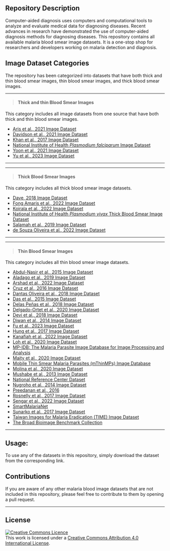 ## **Repository Description**

Computer-aided diagnosis uses computers and computational tools to analyze and evaluate medical data for diagnosing diseases. Recent advances in research have demonstrated the use of computer-aided diagnosis methods for diagnosing diseases. This repository contains all available malaria blood smear image datasets. It is a one-stop shop for researchers and developers working on malaria detection and diagnosis.

## **Image Dataset Categories**
The repository has been categorized into datasets that have both thick and thin blood smear images, thin blood smear images, and thick blood smear images. 

---
>
> #### **Thick and thin Blood Smear Images**  
This category includes all image datasets from one source that have both thick and thin blood smear images.

+ [Aris et al., 2021 Image Dataset](https://github.com/ItunuIsewon/Malaria_Blood_Smear_Images/blob/main/Thick%20%26%20Thin%20Blood%20Smear%20Images/Aris%20et%20al.%2C%202021%20Image%20Dataset.md)
+ [Davidson et al., 2021 Image Dataset](https://github.com/ItunuIsewon/Malaria_Blood_Smear_Images/blob/main/Thick%20%26%20Thin%20Blood%20Smear%20Images/Davidson%20et%20al.%2C%202021%20Image%20Dataset.md)
+ [Khan et al., 2017 Image Dataset](https://github.com/ItunuIsewon/Malaria_Blood_Smear_Images/blob/main/Thick%20%26%20Thin%20Blood%20Smear%20Images/Aris%20et%20al.%2C%202021%20Image%20Dataset.md)
+ [National Institute of Health _Plasmodium falciparum_ Image Dataset](https://github.com/ItunuIsewon/Malaria_Blood_Smear_Images/blob/main/Thick%20%26%20Thin%20Blood%20Smear%20Images/National%20Institute%20of%20Health%20Plasmodium%20falciparum%20Blood%20Smear%20Image%20Dataset.md)
+ [Yoon et al., 2021 Image Dataset](https://github.com/ItunuIsewon/Malaria_Blood_Smear_Images/blob/main/Thick%20%26%20Thin%20Blood%20Smear%20Images/Yoon%20et%20al.%2C%202021%20Image%20Dataset.md)
+ [Yu et al., 2023 Image Dataset](https://github.com/ItunuIsewon/Malaria_Blood_Smear_Images/blob/main/Thick%20%26%20Thin%20Blood%20Smear%20Images/Yu%20et%20al.%2C%202023%20Image%20Dataset.md)
>
---


---
>
> #### **Thick Blood Smear Images**   
This category includes all thick blood smear image datasets.
+ [Dave, 2018 Image Dataset](https://github.com/ItunuIsewon/Malaria_Blood_Smear_Images/blob/main/Thick%20Blood%20Smear%20Images/Dave%2C%202018%20Image%20Dataset.md)
+ [Fong Amaris et al., 2022 Image Dataset](https://github.com/ItunuIsewon/Malaria_Blood_Smear_Images/blob/main/Thick%20Blood%20Smear%20Images/Fong%20Amaris%20et%20al.%2C%202022%20Image%20Dataset.md)
+ [Koirala et al., 2022 Image Dataset](https://github.com/ItunuIsewon/Malaria_Blood_Smear_Images/blob/main/Thick%20Blood%20Smear%20Images/Koirala%20et%20al.%2C%202022%20Image%20Dataset.md)
+ [National Institute of Health _Plasmodium vivax_ Thick Blood Smear Image Dataset](https://github.com/ItunuIsewon/Malaria_Blood_Smear_Images/blob/main/Thick%20Blood%20Smear%20Images/National%20Institute%20of%20Health%20Plasmodium%20vivax%20Thick%20Blood%20Smear%20Image%20Dataset.md)
+ [Salamah et al., 2019 Image Dataset](https://github.com/ItunuIsewon/Malaria_Blood_Smear_Images/blob/main/Thick%20Blood%20Smear%20Images/Salamah%20et%20al.%2C%202019%20Image%20Dataset.md)
+ [de Souza Oliveira et al., 2022 Image Dataset](https://github.com/ItunuIsewon/Malaria_Blood_Smear_Images/blob/main/Thick%20Blood%20Smear%20Images/de%20Souza%20Oliveira%20et%20al.%2C%202022%20Image%20Dataset.md)
>
---


---
>
> #### **Thin Blood Smear Images**   
This category includes all thin blood smear image datasets.
+ [Abdul-Nasir et al., 2015 Image Dataset](https://github.com/ItunuIsewon/Malaria_Blood_Smear_Images/blob/main/Thin%20Blood%20Smear%20Images/Abdul-Nasir%20et%20al.%2C%202015%20Image%20Dataset.md)
+ [Aladago et al., 2019 Image Dataset](https://github.com/ItunuIsewon/Malaria_Blood_Smear_Images/blob/main/Thin%20Blood%20Smear%20Images/Aladago%20et%20al.%2C%202019.md)
+ [Arshad et al., 2022 Image Dataset](https://github.com/ItunuIsewon/Malaria_Blood_Smear_Images/blob/main/Thin%20Blood%20Smear%20Images/Arshad%20et%20al.%2C%202022%20Image%20Dataset.md)
+ [Cruz et al., 2016 Image Dataset](https://github.com/ItunuIsewon/Malaria_Blood_Smear_Images/blob/main/Thin%20Blood%20Smear%20Images/Cruz%20et%20al.%2C%202016%20Image%20Dataset.md)
+ [Dantas Oliveira et al., 2018 Image Dataset](https://github.com/ItunuIsewon/Malaria_Blood_Smear_Images/blob/main/Thin%20Blood%20Smear%20Images/Dantas%20Oliveira%20et%20al.%2C%202018%20Image%20Dataset.md)
+ [Das et al., 2015 Image Dataset](https://github.com/ItunuIsewon/Malaria_Blood_Smear_Images/blob/main/Thin%20Blood%20Smear%20Images/Das%20et%20al.%2C%202015%20Image%20Dataset.md)
+ [Delas Peñas et al., 2018 Image Dataset](https://github.com/ItunuIsewon/Malaria_Blood_Smear_Images/blob/main/Thin%20Blood%20Smear%20Images/Delas%20Pe%C3%B1as%20et%20al.%2C%202018%20Image%20Dataset.md)
+ [Delgado-Ortet et al., 2020 Image Dataset](https://github.com/ItunuIsewon/Malaria_Blood_Smear_Images/blob/main/Thin%20Blood%20Smear%20Images/Delgado-Ortet%20et%20al.%2C%202020.md)
+ [Devi et al., 2018 Image Dataset](https://github.com/ItunuIsewon/Malaria_Blood_Smear_Images/blob/main/Thin%20Blood%20Smear%20Images/Devi%20et%20al.%2C%202018%20Image%20Dataset.md)
+ [Diwan et al., 2014 Image Dataset](https://github.com/ItunuIsewon/Malaria_Blood_Smear_Images/blob/main/Thin%20Blood%20Smear%20Images/Diwan%20et%20al.%2C%202014%20Image%20Dataset.md)
+ [Fu et al., 2023 Image Dataset](https://github.com/ItunuIsewon/Malaria_Blood_Smear_Images/blob/main/Thin%20Blood%20Smear%20Images/Fu%20et%20al.%2C%202023%20Image%20Dataset.md)
+ [Hung et al., 2017 Image Dataset](https://github.com/ItunuIsewon/Malaria_Blood_Smear_Images/blob/main/Thin%20Blood%20Smear%20Images/Hung%20et%20al.%2C%202017%20Image%20Dataset.md)
+ [Kanafiah et al., 2022 Image Dataset](https://github.com/ItunuIsewon/Malaria_Blood_Smear_Images/blob/main/Thin%20Blood%20Smear%20Images/Kanafiah%20et%20al.%2C%202022%20Image%20Dataset.md)
+ [Loh et al., 2020 Image Dataset](https://github.com/ItunuIsewon/Malaria_Blood_Smear_Images/blob/main/Thin%20Blood%20Smear%20Images/Loh%20et%20al.%2C%202020%20Image%20Dataset.md)
+ [MP-IDB: The Malaria Parasite Image Database for Image Processing and Analysis](https://github.com/ItunuIsewon/Malaria_Blood_Smear_Images/blob/main/Thin%20Blood%20Smear%20Images/MP-IDB%3A%20The%20Malaria%20Parasite%20Image%20Database%20for%20Image%20Processing%20and%20Analysis.md)
+ [Maity et al., 2020 Image Dataset](https://github.com/ItunuIsewon/Malaria_Blood_Smear_Images/blob/main/Thin%20Blood%20Smear%20Images/Maity%20et.%20al.%2C%202020%20Image%20Dataset.md)
+ [Mobile Thin Smear Malaria Parasites (mThinMPs) Image Database](https://github.com/ItunuIsewon/Malaria_Blood_Smear_Images/blob/main/Thin%20Blood%20Smear%20Images/Mobile%20Thin%20Smear%20Malaria%20Parasites%20(mThinMPs)%20Image%20Database.md)
+ [Molina et al., 2020 Image Dataset](https://github.com/ItunuIsewon/Malaria_Blood_Smear_Images/blob/main/Thin%20Blood%20Smear%20Images/Molina%20et%20al.%2C%202020%20Image%20Dataset.md)
+ [Mushabe et al., 2013 Image Dataset](https://github.com/ItunuIsewon/Malaria_Blood_Smear_Images/blob/main/Thin%20Blood%20Smear%20Images/Mushabe%20et%20al.%2C%202013%20Image%20Dataset.md)
+ [National Reference Center Dataset](https://github.com/ItunuIsewon/Malaria_Blood_Smear_Images/blob/main/Thin%20Blood%20Smear%20Images/National%20Reference%20Center%20Image%20Dataset.md)
+ [Nugroho et al., 2014 Image Dataset](https://github.com/ItunuIsewon/Malaria_Blood_Smear_Images/blob/main/Thin%20Blood%20Smear%20Images/Nugroho%20et%20al.%2C%202014%20Image%20Dataset.md)
+ [Preedanan et al., 2016](https://github.com/ItunuIsewon/Malaria_Blood_Smear_Images/blob/main/Thin%20Blood%20Smear%20Images/Preedanan%20et%20al.%2C%202016%20Image%20Dataset.md)
+ [Rosnelly et al., 2017 Image Dataset](https://github.com/ItunuIsewon/Malaria_Blood_Smear_Images/blob/main/Thin%20Blood%20Smear%20Images/Rosnelly%20et%20al.%2C%202017%20Image%20Dataset.md)
+ [Sengar et al., 2022 Image Dataset](https://github.com/ItunuIsewon/Malaria_Blood_Smear_Images/blob/main/Thin%20Blood%20Smear%20Images/Sengar%20et%20al.%2C%202022%20Image%20Dataset.md)
+ [SmartMalariaNet](https://github.com/ItunuIsewon/Malaria_Blood_Smear_Images/blob/main/Thin%20Blood%20Smear%20Images/SmartMalariaNet.md)
+ [Sunarko et al., 2017 Image Dataset](https://github.com/ItunuIsewon/Malaria_Blood_Smear_Images/blob/main/Thin%20Blood%20Smear%20Images/Sunarko%20et%20al.%2C%202017%20Image%20Dataset.md)
+ [Taiwan Images for Malaria Eradication (TIME) Image Dataset](https://github.com/ItunuIsewon/Malaria_Blood_Smear_Images/blob/main/Thin%20Blood%20Smear%20Images/Taiwan%20Images%20for%20Malaria%20Eradication%20(TIME)%20Image%20Dataset.md)
+ [The Broad Bioimage Benchmark Collection](https://github.com/ItunuIsewon/Malaria_Blood_Smear_Images/blob/main/Thin%20Blood%20Smear%20Images/The%20Broad%20Bioimage%20Benchmark%20Collection.md)
>
---


## **Usage:**

To use any of the datasets in this repository, simply download the dataset from the corresponding link.


## **Contributions** 
If you are aware of any other malaria blood image datasets that are not included in this repository, please feel free to contribute to them by opening a pull request.


******
## License
<a rel="license" href="http://creativecommons.org/licenses/by/4.0/"><img alt="Creative Commons Licence" style="border-width:0" src="https://i.creativecommons.org/l/by/4.0/88x31.png" /></a><br />This work is licensed under a <a rel="license" href="http://creativecommons.org/licenses/by/4.0/">Creative Commons Attribution 4.0 International License</a>.
